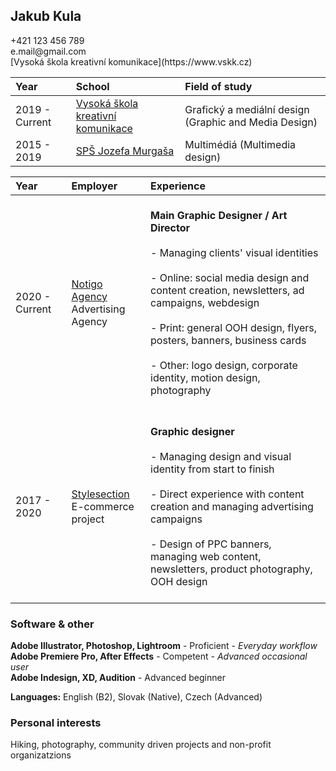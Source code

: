 <h2 class="subtitle">Jakub Kula</h2>
+421 123 456 789 <br>
e.mail@gmail.com <br>
[Vysoká škola kreativní komunikace](https://www.vskk.cz)

|Year|School|Field of study|
|:--- |:--- |:--- |
| 2019 - Current | [Vysoká škola kreativní komunikace](https://www.vskk.cz) | Grafický a mediální design (Graphic and Media Design) |
| 2015 - 2019   | [SPŠ Jozefa Murgaša](https://www.spsjm.sk) | Multimédiá (Multimedia design) |

|Year|Employer|Experience|
|:--- |:--- |:--- |
2020 - Current|[Notigo Agency](https://www.notigo.cz)<br>Advertising Agency |<br>**Main Graphic Designer / Art Director**<br><br>- Managing clients' visual identities<br><br>- Online: social media design and content creation, newsletters, ad campaigns, webdesign<br><br>- Print: general OOH design, flyers, posters, banners, business cards<br><br>- Other: logo design, corporate identity, motion design, photography<br><br>
2017 - 2020|[Stylesection](https://www.style-shop.cz)<br>E-commerce project |<br>**Graphic designer**<br><br>- Managing design and visual identity from start to finish<br><br>- Direct experience with content creation and managing advertising campaigns<br><br>- Design of PPC banners, managing web content, newsletters, product photography, OOH design<br><br>

<h3> Software & other </h3>

**Adobe Illustrator, Photoshop, Lightroom** - Proficient - *Everyday workflow* <br>
**Adobe Premiere Pro, After Effects** - Competent - *Advanced occasional user*<br>
**Adobe Indesign, XD, Audition** - Advanced beginner

**Languages:** English (B2), Slovak (Native), Czech (Advanced)

<h3> Personal interests </h3>

Hiking, photography, community driven projects and non-profit organizatzions
